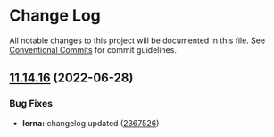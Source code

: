 # Change Log

All notable changes to this project will be documented in this file.
See [Conventional Commits](https://conventionalcommits.org) for commit guidelines.

## [11.14.16](https://github.com/carbon-design-system/carbon/compare/@un/pictograms@11.14.15...@un/pictograms@11.14.16) (2022-06-28)


### Bug Fixes

* **lerna:** changelog updated ([2367526](https://github.com/carbon-design-system/carbon/commit/236752651f113088dc7bee3921e5c06213c1f72e))
